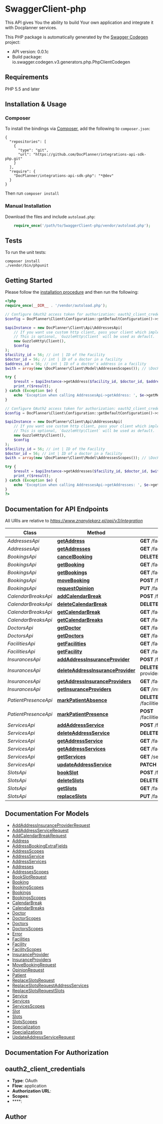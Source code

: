 # SwaggerClient-php
This API gives You the ability to build Your own application and integrate it with Docplanner services.

This PHP package is automatically generated by the [Swagger Codegen](https://github.com/swagger-api/swagger-codegen) project:

- API version: 0.0.1c
- Build package: io.swagger.codegen.v3.generators.php.PhpClientCodegen

## Requirements

PHP 5.5 and later

## Installation & Usage
### Composer

To install the bindings via [Composer](http://getcomposer.org/), add the following to `composer.json`:

```
{
  "repositories": [
    {
      "type": "git",
      "url": "https://github.com/DocPlanner/integrations-api-sdk-php.git"
    }
  ],
  "require": {
    "DocPlanner/integrations-api-sdk-php": "*@dev"
  }
}
```

Then run `composer install`

### Manual Installation

Download the files and include `autoload.php`:

```php
    require_once('/path/to/SwaggerClient-php/vendor/autoload.php');
```

## Tests

To run the unit tests:

```
composer install
./vendor/bin/phpunit
```

## Getting Started

Please follow the [installation procedure](#installation--usage) and then run the following:

```php
<?php
require_once(__DIR__ . '/vendor/autoload.php');

// Configure OAuth2 access token for authorization: oauth2_client_credentials
$config = DocPlanner\Client\Configuration::getDefaultConfiguration()->setAccessToken('YOUR_ACCESS_TOKEN');

$apiInstance = new DocPlanner\Client\Api\AddressesApi(
    // If you want use custom http client, pass your client which implements `GuzzleHttp\ClientInterface`.
    // This is optional, `GuzzleHttp\Client` will be used as default.
    new GuzzleHttp\Client(),
    $config
);
$facility_id = 56; // int | ID of the Facility
$doctor_id = 56; // int | ID of a doctor in a facility
$address_id = 56; // int | ID of a doctor`s address in a facility
$with = array(new \DocPlanner\Client\Model\AddressesScopes()); // \DocPlanner\Client\Model\AddressesScopes[] | 

try {
    $result = $apiInstance->getAddress($facility_id, $doctor_id, $address_id, $with);
    print_r($result);
} catch (Exception $e) {
    echo 'Exception when calling AddressesApi->getAddress: ', $e->getMessage(), PHP_EOL;
}

// Configure OAuth2 access token for authorization: oauth2_client_credentials
$config = DocPlanner\Client\Configuration::getDefaultConfiguration()->setAccessToken('YOUR_ACCESS_TOKEN');

$apiInstance = new DocPlanner\Client\Api\AddressesApi(
    // If you want use custom http client, pass your client which implements `GuzzleHttp\ClientInterface`.
    // This is optional, `GuzzleHttp\Client` will be used as default.
    new GuzzleHttp\Client(),
    $config
);
$facility_id = 56; // int | ID of the Facility
$doctor_id = 56; // int | ID of a doctor in a facility
$with = array(new \DocPlanner\Client\Model\AddressesScopes()); // \DocPlanner\Client\Model\AddressesScopes[] | 

try {
    $result = $apiInstance->getAddresses($facility_id, $doctor_id, $with);
    print_r($result);
} catch (Exception $e) {
    echo 'Exception when calling AddressesApi->getAddresses: ', $e->getMessage(), PHP_EOL;
}
?>
```

## Documentation for API Endpoints

All URIs are relative to *https://www.znanylekarz.pl/api/v3/integration*

Class | Method | HTTP request | Description
------------ | ------------- | ------------- | -------------
*AddressesApi* | [**getAddress**](docs/Api/AddressesApi.md#getaddress) | **GET** /facilities/{facility_id}/doctors/{doctor_id}/addresses/{address_id} | 
*AddressesApi* | [**getAddresses**](docs/Api/AddressesApi.md#getaddresses) | **GET** /facilities/{facility_id}/doctors/{doctor_id}/addresses | 
*BookingsApi* | [**cancelBooking**](docs/Api/BookingsApi.md#cancelbooking) | **DELETE** /facilities/{facility_id}/doctors/{doctor_id}/addresses/{address_id}/bookings/{booking_id} | 
*BookingsApi* | [**getBooking**](docs/Api/BookingsApi.md#getbooking) | **GET** /facilities/{facility_id}/doctors/{doctor_id}/addresses/{address_id}/bookings/{booking_id} | 
*BookingsApi* | [**getBookings**](docs/Api/BookingsApi.md#getbookings) | **GET** /facilities/{facility_id}/doctors/{doctor_id}/addresses/{address_id}/bookings | 
*BookingsApi* | [**moveBooking**](docs/Api/BookingsApi.md#movebooking) | **POST** /facilities/{facility_id}/doctors/{doctor_id}/addresses/{address_id}/bookings/{booking_id}/move | 
*BookingsApi* | [**requestOpinion**](docs/Api/BookingsApi.md#requestopinion) | **PUT** /facilities/{facility_id}/doctors/{doctor_id}/opinion-request | 
*CalendarBreaksApi* | [**addCalendarBreak**](docs/Api/CalendarBreaksApi.md#addcalendarbreak) | **POST** /facilities/{facility_id}/doctors/{doctor_id}/addresses/{address_id}/breaks | 
*CalendarBreaksApi* | [**deleteCalendarBreak**](docs/Api/CalendarBreaksApi.md#deletecalendarbreak) | **DELETE** /facilities/{facility_id}/doctors/{doctor_id}/addresses/{address_id}/breaks/{break_id} | 
*CalendarBreaksApi* | [**getCalendarBreak**](docs/Api/CalendarBreaksApi.md#getcalendarbreak) | **GET** /facilities/{facility_id}/doctors/{doctor_id}/addresses/{address_id}/breaks/{break_id} | 
*CalendarBreaksApi* | [**getCalendarBreaks**](docs/Api/CalendarBreaksApi.md#getcalendarbreaks) | **GET** /facilities/{facility_id}/doctors/{doctor_id}/addresses/{address_id}/breaks | 
*DoctorsApi* | [**getDoctor**](docs/Api/DoctorsApi.md#getdoctor) | **GET** /facilities/{facility_id}/doctors/{doctor_id} | 
*DoctorsApi* | [**getDoctors**](docs/Api/DoctorsApi.md#getdoctors) | **GET** /facilities/{facility_id}/doctors | 
*FacilitiesApi* | [**getFacilities**](docs/Api/FacilitiesApi.md#getfacilities) | **GET** /facilities | 
*FacilitiesApi* | [**getFacility**](docs/Api/FacilitiesApi.md#getfacility) | **GET** /facilities/{facility_id} | 
*InsurancesApi* | [**addAddressInsuranceProvider**](docs/Api/InsurancesApi.md#addaddressinsuranceprovider) | **POST** /facilities/{facility_id}/doctors/{doctor_id}/addresses/{address_id}/insurance-providers | 
*InsurancesApi* | [**deleteAddressInsuranceProvider**](docs/Api/InsurancesApi.md#deleteaddressinsuranceprovider) | **DELETE** /facilities/{facility_id}/doctors/{doctor_id}/addresses/{address_id}/insurance-providers/{insurance_provider} | 
*InsurancesApi* | [**getAddressInsuranceProviders**](docs/Api/InsurancesApi.md#getaddressinsuranceproviders) | **GET** /facilities/{facility_id}/doctors/{doctor_id}/addresses/{address_id}/insurance-providers | 
*InsurancesApi* | [**getInsuranceProviders**](docs/Api/InsurancesApi.md#getinsuranceproviders) | **GET** /insurance-providers | 
*PatientPresenceApi* | [**markPatientAbsence**](docs/Api/PatientPresenceApi.md#markpatientabsence) | **DELETE** /facilities/{facility_id}/doctors/{doctor_id}/addresses/{address_id}/bookings/{booking_id}/presence/patient | 
*PatientPresenceApi* | [**markPatientPresence**](docs/Api/PatientPresenceApi.md#markpatientpresence) | **POST** /facilities/{facility_id}/doctors/{doctor_id}/addresses/{address_id}/bookings/{booking_id}/presence/patient | 
*ServicesApi* | [**addAddressService**](docs/Api/ServicesApi.md#addaddressservice) | **POST** /facilities/{facility_id}/doctors/{doctor_id}/addresses/{address_id}/services | 
*ServicesApi* | [**deleteAddressService**](docs/Api/ServicesApi.md#deleteaddressservice) | **DELETE** /facilities/{facility_id}/doctors/{doctor_id}/addresses/{address_id}/services/{address_service_id} | 
*ServicesApi* | [**getAddressService**](docs/Api/ServicesApi.md#getaddressservice) | **GET** /facilities/{facility_id}/doctors/{doctor_id}/addresses/{address_id}/services/{address_service_id} | 
*ServicesApi* | [**getAddressServices**](docs/Api/ServicesApi.md#getaddressservices) | **GET** /facilities/{facility_id}/doctors/{doctor_id}/addresses/{address_id}/services | 
*ServicesApi* | [**getServices**](docs/Api/ServicesApi.md#getservices) | **GET** /services | 
*ServicesApi* | [**updateAddressService**](docs/Api/ServicesApi.md#updateaddressservice) | **PATCH** /facilities/{facility_id}/doctors/{doctor_id}/addresses/{address_id}/services/{address_service_id} | 
*SlotsApi* | [**bookSlot**](docs/Api/SlotsApi.md#bookslot) | **POST** /facilities/{facility_id}/doctors/{doctor_id}/addresses/{address_id}/slots/{start}/book | 
*SlotsApi* | [**deleteSlots**](docs/Api/SlotsApi.md#deleteslots) | **DELETE** /facilities/{facility_id}/doctors/{doctor_id}/addresses/{address_id}/slots/{date} | 
*SlotsApi* | [**getSlots**](docs/Api/SlotsApi.md#getslots) | **GET** /facilities/{facility_id}/doctors/{doctor_id}/addresses/{address_id}/slots | 
*SlotsApi* | [**replaceSlots**](docs/Api/SlotsApi.md#replaceslots) | **PUT** /facilities/{facility_id}/doctors/{doctor_id}/addresses/{address_id}/slots | 

## Documentation For Models

 - [AddAddressInsuranceProviderRequest](docs/Model/AddAddressInsuranceProviderRequest.md)
 - [AddAddressServiceRequest](docs/Model/AddAddressServiceRequest.md)
 - [AddCalendarBreakRequest](docs/Model/AddCalendarBreakRequest.md)
 - [Address](docs/Model/Address.md)
 - [AddressBookingExtraFields](docs/Model/AddressBookingExtraFields.md)
 - [AddressScopes](docs/Model/AddressScopes.md)
 - [AddressService](docs/Model/AddressService.md)
 - [AddressServices](docs/Model/AddressServices.md)
 - [Addresses](docs/Model/Addresses.md)
 - [AddressesScopes](docs/Model/AddressesScopes.md)
 - [BookSlotRequest](docs/Model/BookSlotRequest.md)
 - [Booking](docs/Model/Booking.md)
 - [BookingScopes](docs/Model/BookingScopes.md)
 - [Bookings](docs/Model/Bookings.md)
 - [BookingsScopes](docs/Model/BookingsScopes.md)
 - [CalendarBreak](docs/Model/CalendarBreak.md)
 - [CalendarBreaks](docs/Model/CalendarBreaks.md)
 - [Doctor](docs/Model/Doctor.md)
 - [DoctorScopes](docs/Model/DoctorScopes.md)
 - [Doctors](docs/Model/Doctors.md)
 - [DoctorsScopes](docs/Model/DoctorsScopes.md)
 - [Error](docs/Model/Error.md)
 - [Facilities](docs/Model/Facilities.md)
 - [Facility](docs/Model/Facility.md)
 - [FacilityScopes](docs/Model/FacilityScopes.md)
 - [InsuranceProvider](docs/Model/InsuranceProvider.md)
 - [InsuranceProviders](docs/Model/InsuranceProviders.md)
 - [MoveBookingRequest](docs/Model/MoveBookingRequest.md)
 - [OpinionRequest](docs/Model/OpinionRequest.md)
 - [Patient](docs/Model/Patient.md)
 - [ReplaceSlotsRequest](docs/Model/ReplaceSlotsRequest.md)
 - [ReplaceSlotsRequestAddressServices](docs/Model/ReplaceSlotsRequestAddressServices.md)
 - [ReplaceSlotsRequestSlots](docs/Model/ReplaceSlotsRequestSlots.md)
 - [Service](docs/Model/Service.md)
 - [Services](docs/Model/Services.md)
 - [ServicesScopes](docs/Model/ServicesScopes.md)
 - [Slot](docs/Model/Slot.md)
 - [Slots](docs/Model/Slots.md)
 - [SlotsScopes](docs/Model/SlotsScopes.md)
 - [Specialization](docs/Model/Specialization.md)
 - [Specializations](docs/Model/Specializations.md)
 - [UpdateAddressServiceRequest](docs/Model/UpdateAddressServiceRequest.md)

## Documentation For Authorization


## oauth2_client_credentials

- **Type**: OAuth
- **Flow**: application
- **Authorization URL**: 
- **Scopes**: 
 - ****: 


## Author




